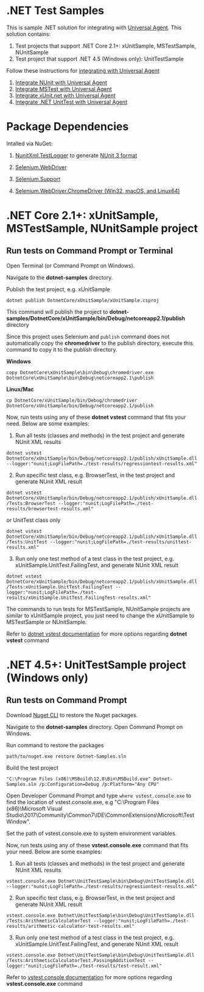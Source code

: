 ﻿# .NET Test Samples
This is sample .NET solution for integrating with [Universal Agent](https://support.qasymphony.com/hc/en-us/articles/360004704172-Universal-Agent-Overview). This solution contains:

1. Test projects that support .NET Core 2.1+: xUnitSample, MSTestSample, NUnitSample
2. Test project that support .NET 4.5 (Windows only): UnitTestSample

Follow these instructions for [integrating with Universal Agent](https://support.qasymphony.com/hc/en-us/articles/360004704172-Universal-Agent-Overview)
1. [Integrate NUnit with Universal Agent](https://support.qasymphony.com/hc/en-us/articles/360021796232)
2. [Integrate MSTest with Universal Agent](https://support.qasymphony.com/hc/en-us/articles/360021798132)
3. [Integrate xUnit.net with Universal Agent](https://support.qasymphony.com/hc/en-us/articles/360021750432)
4. [Integrate .NET UnitTest with Universal Agent](https://support.qasymphony.com/hc/en-us/articles/360022030971)


# Package Dependencies
Intalled via NuGet:

1. [NunitXml.TestLogger](https://github.com/spekt/nunit.testlogger) to generate [NUnit 3 format](https://github.com/nunit/docs/wiki/Test-Result-XML-Format)

2. [Selenium.WebDriver](https://www.nuget.org/packages/Selenium.WebDriver/)

3. [Selenium.Support](https://www.nuget.org/packages/Selenium.Support/)

4. [Selenium.WebDriver.ChromeDriver (Win32, macOS, and Linux64)](https://www.nuget.org/packages/Selenium.WebDriver.ChromeDriver/)

# .NET Core 2.1+: xUnitSample, MSTestSample, NUnitSample project

## Run tests on Command Prompt or Terminal
Open Terminal (or Command Prompt on Windows). 

Navigate to the **dotnet-samples** directory.

Publish the test project, e.g. xUnitSample
```
dotnet publish DotnetCore/xUnitSample/xUnitSample.csproj
```
This command will publish the project to **dotnet-samples/DotnetCore/xUnitSample/bin/Debug/netcoreapp2.1/publish** directory

Since this project uses Selenium and `publish` command does not automatically copy the **chromedriver** to the publish directory, execute this command to copy it to the publish directory.

**Windows**
```
copy DotnetCore\xUnitSample\bin\Debug\chromedriver.exe DotnetCore\xUnitSample\bin\Debug\netcoreapp2.1\publish
```

**Linux/Mac**
```
cp DotnetCore/xUnitSample/bin/Debug/chromedriver DotnetCore/xUnitSample/bin/Debug/netcoreapp2.1/publish
```

Now, run tests using any of these **dotnet vstest** command that fits your need. Below are some examples:

1. Run all tests (classes and methods) in the test project and generate NUnit XML results
``` 
dotnet vstest DotnetCore/xUnitSample/bin/Debug/netcoreapp2.1/publish/xUnitSample.dll --logger:"nunit;LogFilePath=./test-results/regressiontest-results.xml"
```
2. Run specific test class, e.g. BrowserTest, in the test project and generate NUnit XML result
```
dotnet vstest DotnetCore/xUnitSample/bin/Debug/netcoreapp2.1/publish/xUnitSample.dll /Tests:BrowserTest --logger:"nunit;LogFilePath=./test-results/browsertest-results.xml"
```

or UnitTest class only

```
dotnet vstest DotnetCore/xUnitSample/bin/Debug/netcoreapp2.1/publish/xUnitSample.dll /Tests:UnitTest --logger:"nunit;LogFilePath=./test-results/unittest-results.xml"
```
3. Run only one test method of a test class in the test project, e.g. xUnitSample.UnitTest.FailingTest, and generate NUnit XML result
```
dotnet vstest DotnetCore/xUnitSample/bin/Debug/netcoreapp2.1/publish/xUnitSample.dll /Tests:xUnitSample.UnitTest.FailingTest --logger:"nunit;LogFilePath=./test-results/xUnitSample.UnitTest.FailingTest-results.xml"

```
The commands to run tests for MSTestSample, NUnitSample projects are similar to xUnitSample project, you just need to change the xUnitSample to MSTestSample or NUnitSample.

Refer to [dotnet vstest documentation](https://docs.microsoft.com/en-us/dotnet/core/tools/dotnet-vstest?tabs=netcore21) for more options regarding **dotnet vstest** command

# .NET 4.5+: UnitTestSample project (Windows only)

## Run tests on Command Prompt
Download [Nuget CLI](https://dist.nuget.org/win-x86-commandline/latest/nuget.exe) to restore the Nuget packages.

Navigate to the **dotnet-samples** directory.
Open Command Prompt on Windows.

Run command to restore the packages
```
path/to/nuget.exe restore Dotnet-Samples.sln
```
Build the test project
```
"C:\Program Files (x86)\MSBuild\12.0\Bin\MSBuild.exe" Dotnet-Samples.sln /p:Configuration=Debug /p:Platform="Any CPU"
````

Open Developer Command Prompt and type ```where vstest.console.exe``` to find the location of vstest.console.exe, e.g "C:\Program Files (x86)\Microsoft Visual Studio\2017\Community\Common7\IDE\CommonExtensions\Microsoft\TestWindow".

Set the path of vstest.console.exe to system environment variables.

Now, run tests using any of these **vstest.console.exe** command that fits your need.
Below are some examples:

1. Run all tests (classes and methods) in the test project and generate NUnit XML results
``` 
vstest.console.exe Dotnet\UnitTestSample\bin\Debug\UnitTestSample.dll --logger:"nunit;LogFilePath=./test-results/regressiontest-results.xml"
```
2. Run specific test class, e.g. BrowserTest, in the test project and generate NUnit XML result
```
vstest.console.exe Dotnet\UnitTestSample\bin\Debug\UnitTestSample.dll /Tests:ArithmeticCalculatorTest --logger:"nunit;LogFilePath=./test-results/arithmetic-calculator-test-results.xml"
```

3. Run only one test method of a test class in the test project, e.g. xUnitSample.UnitTest.FailingTest, and generate NUnit XML result
```
vstest.console.exe Dotnet\UnitTestSample\bin\Debug\UnitTestSample.dll /Tests:ArithmeticCalculatorTest.PassingAdditionTest --logger:"nunit;LogFilePath=./test-results/test-result.xml"

```

Refer to [vstest console documentation](https://docs.microsoft.com/en-us/visualstudio/test/vstest-console-options?view=vs-2017) for more options regarding **vstest.console.exe** command
